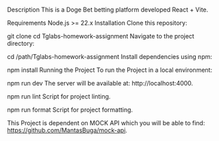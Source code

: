 #

Description
This is a Doge Bet betting platform developed React + Vite.

Requirements
Node.js >= 22.x
Installation
Clone this repository:

git clone
cd Tglabs-homework-assignment
Navigate to the project directory:

cd /path/Tglabs-homework-assignment
Install dependencies using npm:

npm install
Running the Project
To run the Project in a local environment:

npm run dev
The server will be available at: http://localhost:4000.

npm run lint
Script for project linting.

npm run format
Script for project formatting.

This Project is dependent on MOCK API which you will be able to find: https://github.com/MantasBuga/mock-api.
